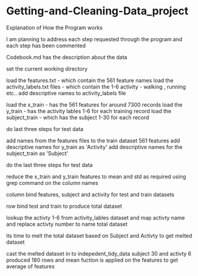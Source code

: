 Getting-and-Cleaning-Data_project
=================================

Explanation of How the Program works

I am planning to address each step requested through the program and
each step has been commented 

Codebook.md has the description about the data

set the current working directory 

load the features.txt - which contain the 561 feature names 
load the activity_labels.txt files - which contain the 1-6  activity - walking , running etc..
add descriptive names to activity_labels file  

load the x_train - has the 561 features for around 7300 records
load the y_train - has the activity lables 1-6 for each training record 
load the subject_train - which has the subject 1-30 for each record 

do last three steps for test data 

add names from the features files to the train dataset 561 features 
add descriptive names for y_train as 'Activity'
add descriptive names for the subject_train as 'Subject' 

do the last three steps for test data

reduce the x_train and y_train features to mean and std as required using grep command on the column names 

column bind features, subject and activity for test and train datasets

row bind test and train to produce total dataset 

lookup the activty 1-6 from activity_lables dataset and map activty name and replace activty number to name total dataset 

its time to melt the total dataset based on Subject and Activty to get melted dataset 

cast the melted dataset in to indepedent_tidy_data 
subject 30 and activty 6 produced 180 rows and mean fuction is applied on the features to get average of features

